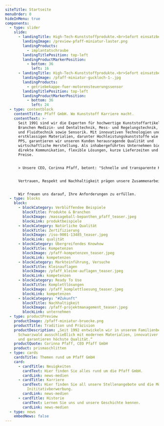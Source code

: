 ```yaml
---
siteTitle: Startseite
menuOrder: 0
hideInMenu: true
components:
  - type: slider
    slide:
      - landingTitle: High-Tech-Kunststoffprodukte.<br>Sofort einsatzbereit.
        landingImage: /preview-pfaff-miniatur-laster.png
        landingProducts:
          - implantatschraube
        landingTitlePosition: top-left
        landingProductMarkerPosition:
          - bottom: 36
            left: 16
      - landingTitle: High-Tech-Kunststoffprodukte.<br>Sofort einsatzbereit.
        landingImage: /pfaff-miniatur-guckloch-1-.jpg
        landingProducts:
          - getriebekappe-fuer-motorensteuerungssensor
        landingTitlePosition: top-left
        landingProductMarkerPosition:
          - bottom: 36
            left: 24
  - type: contentblock
    contentTitle: Pfaff GmbH. Wo Kunststoff Karriere macht.
    contentText: >-
      Seit 1991 sind wir die Experten für hochwertige Kunststoffartikel in den
      Branchen Medizin- und Dentaltechnik, Mess- und Regelungstechnik, Ventil-
      und Fluidtechnik sowie Sensorik. Mit innovativen Technologien und
      erstklassigen Materialien, darunter Hochleistungskunststoffe wie Peek und
      PPS, garantieren wir unseren Kunden herausragende Qualität und
      wirtschaftliche Herstellung. Als inhabergeführtes Unternehmen bieten wir
      direkte Kommunikation, flexible Lösungen, kurze Lieferzeiten und faire
      Preise.


      > Unsere CEO, Corinna Pfaff, betont: "Schnelle und transparente Kommunikation sowie maßgeschneiderte Lösungen sind unsere Stärken."


      Vertrauen, Respekt und Nachhaltigkeit prägen unsere Zusammenarbeit mit Kunden, Lieferanten und Mitarbeitern. Entdecken Sie unsere Möglichkeiten und kontaktieren Sie uns für langfristige Partnerschaften.


      Wir freuen uns darauf, Ihre Anforderungen zu erfüllen.
  - type: blocks
    block:
      - blockCategory: Verblüffendee Beispiele
        blockTitle: Produkte & Branchen
        blockImage: /massageball-bepanthen_pfaff_teaser.jpeg
        blockLink: produktbeispiele
      - blockCategory: Natürliche Qualität
        blockTitle: Zertifizierung
        blockImage: /iso-9001-13485_teaser.jpeg
        blockLink: qualität
      - blockCategory: Übergreifendes Knowhow
        blockTitle: Kompetenzen
        blockImage: /pfaff-kompetenzen_teaser.jpeg
        blockLink: kompetenzen
      - blockCategory: Markteinführung, Versuche
        blockTitle: Kleinauflagen
        blockImage: /pfaff_kleine-auflagen_teaser.jpeg
        blockLink: kompetenzen
      - blockCategory: Ready To Use
        blockTitle: Komplettlösungen
        blockImage: /pfaff_komplettloesung_teaser.jpeg
        blockLink: kompetenzen
      - blockCategory: "#Zukunft"
        blockTitle: Nachhaltigkeit
        blockImage: /pfaff-projektmanagement_teaser.jpeg
        blockLink: unternehmen
  - type: productPreview
    productImage: /pfaff-miniatur-bruecke.png
    productTitle: Tradition und Präzision
    productDescription: „Seit 1992 entwickeln wir in unserem Familienbetrieb im
      Schwarzwald ausschließlich mit modernen Materialien, innovativer Technik
      und garantieren höchste Qualität.“
    productQuote: Corinna Pfaff, CEO Pfaff GmbH
    product: prismaschlitten
  - type: cards
    cardsTitle: Themen rund um Pfaff GmbH
    card:
      - cardTitle: Neuigkeiten
        cardText: Hier finden Sie alles rund um die Pfaff GmbH.
        cardLink: news-medien
      - cardTitle: Karriere
        cardText: Hier finden Sie all unsere Stellenangebote und die Möglichkeit der
          Inititativberwerbung.
        cardLink: news-medien
      - cardTitle: Historie
        cardText: Lernen Sie uns und unsere Geschichte kennen.
        cardLink: news-medien
  - type: news
    embedNews: false
---
```

